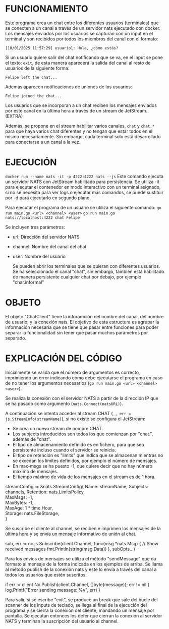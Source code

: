 # FUNCIONAMIENTO

Este programa crea un chat entre los diferentes usuarios (terminales) que se conecten a un canal a través de un servidor nats ejecutado con docker. Los mensajes enviados por los usuarios se capturan con un input en el terminal y son recibidos por todos los miembros del canal con el formato:

`[10/01/2025 11:57:29] usuario1: Hola, ¿cómo estás?`

Si un usuario quiere salir del chat notificando que se va, en el input se pone el texto: `exit`, de esta manera aparecerá la salida del canal al resto de usuarios de la siguiente forma:

`Felipe left the chat...`

Además aparecen notificaciones de uniones de los usuarios:

`Felipe joined the chat...`

Los usuarios que se incorporan a un chat reciben los mensajes enviados por este canal en la última hora a través de un stream de JetStream. (EXTRA)

Además, se propone en el stream habilitar varios canales, `chat` y `chat.*` para que haya varios chat diferentes y no tengan que estar todos en el mismo necesariamente. Sin embargo, cada terminal solo está desarrollado para conectarse a un canal a la vez.

# EJECUCIÓN

`docker run --name nats -it -p 4222:4222 nats --js`
Este comando ejecuta un servidor NATS con JetStream habilitado para persistencia. Se utiliza -it para ejecutar el contenedor en modo interactivo con un terminal asignado, si no se necesita para ver logs o ejecutar más comandos, se puede sustituir por -d para ejecutarlo en segundo plano.

Para ejecutar el programa de un usuario se utiliza el siguiente comando:
`go run main.go <url> <channel> <user>`
`go run main.go nats://localhost:4222 chat Felipe`

Se incluyen tres parámetros:

-   url: Dirección del servidor NATS
-   channel: Nombre del canal del chat
-   user: Nombre del usuario

    Se pueden abrir los terminales que se quieran con diferentes usuarios.
    Se ha seleccionado el canal "chat", sin embargo, también está habilitado de manera persistente cualquier chat por debajo, por ejemplo "char.informal"

# OBJETO

El objeto "ChatClient" tiene la inforamción del nombre del canal, del nombre de usuario, y la conexión nats. El objetivo de esta estructura es agrupar la información necesaria que se tiene que pasar entre funciones para poder separar la funcionalidad sin tener que pasar muchos parámetros por separado.

# EXPLICACIÓN DEL CÓDIGO

Inicialmente se valida que el número de argumentos es correcto, imprimiendo un error indicando cómo debe ejecutarse el programa en caso de no tener los argumentos necesarios (`go run main.go <url> <channel> <user>`).

Se realiza la conexión con el servidor NATS a partir de la dirección IP que se ha pasado como argumento (`nats.Connect(natsURL)`).

A continuación se intenta acceder al stream CHAT (`_, err = js.StreamInfo(streamName)`), si no existe se configura el JetStream:

-   Se crea un nuevo stream de nombre CHAT.
-   Los subjects introducidos son todos los que comienzan por "chat.", además de "chat".
-   El tipo de almacenamiento definido es en fichero, para que sea persistente incluso cuando el servidor se reinicia.
-   El tipo de retención es "limits" que indica que se almacenan mientras no se excedan los límites definidos, por ejemplo el número de mensajes.
-   En max-msgs se ha puesto -1, que quiere decir que no hay número máximo de mensajes.
-   El tiempo máximo de vida de los mensajes en el stream es de 1 hora.

streamConfig := &nats.StreamConfig{
Name: streamName,
Subjects: channels,
Retention: nats.LimitsPolicy,  
 MaxMsgs: -1,  
 MaxBytes: -1,  
 MaxAge: 1 \* time.Hour,  
 Storage: nats.FileStorage,  
 }

Se suscribe el cliente al channel, se reciben e imprimen los mensajes de la última hora y se envía un mensaje informativo de unión al chat.

sub, err := nc.js.Subscribe(client.Channel, func(msg \*nats.Msg) {
// Show received messages
fmt.Println(string(msg.Data))
}, subOpts...)

Para los envíos de mensajes se utiliza el método "sendMessage" que da formato al mensaje de la forma indicada en los ejemplos de arriba. Se llama al método publish de la conexión nats y este lo envía a través del canal a todos los usuarios que estén suscritos.

if err := client.Nc.Publish(client.Channel, []byte(message)); err != nil {
log.Printf("Error sending message: %v", err)
}

Para salir, si se escribe "exit", se produce un break que sale del bucle del scanner de los inputs de teclado, se llega al final de la ejecución del programa y se cierra la conexión del cliente, mandando un mensaje por pantalla. Se ejecutan entonces los defer que cierran la conexión al servidor NATS y terminan la suscripción del usuario al channel.
